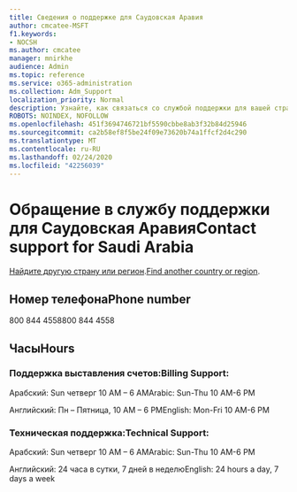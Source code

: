 ```yaml
---
title: Сведения о поддержке для Саудовская Аравия
author: cmcatee-MSFT
f1.keywords:
- NOCSH
ms.author: cmcatee
manager: mnirkhe
audience: Admin
ms.topic: reference
ms.service: o365-administration
ms.collection: Adm_Support
localization_priority: Normal
description: Узнайте, как связаться со службой поддержки для вашей страны или региона.
ROBOTS: NOINDEX, NOFOLLOW
ms.openlocfilehash: 451f3694746721bf5590cbbe8ab3f32b84d25946
ms.sourcegitcommit: ca2b58ef8f5be24f09e73620b74a1ffcf2d4c290
ms.translationtype: MT
ms.contentlocale: ru-RU
ms.lasthandoff: 02/24/2020
ms.locfileid: "42256039"
---
```

# <a name="contact-support-for-saudi-arabia"></a><span data-ttu-id="4f7f3-103">Обращение в службу поддержки для Саудовская Аравия</span><span class="sxs-lookup"><span data-stu-id="4f7f3-103">Contact support for Saudi Arabia</span></span>

<span data-ttu-id="4f7f3-104">[Найдите другую страну или регион](../contact-support-for-business-products.md).</span><span class="sxs-lookup"><span data-stu-id="4f7f3-104">[Find another country or region](../contact-support-for-business-products.md).</span></span>

## <a name="phone-number"></a><span data-ttu-id="4f7f3-105">Номер телефона</span><span class="sxs-lookup"><span data-stu-id="4f7f3-105">Phone number</span></span>
<span data-ttu-id="4f7f3-106">800 844 4558</span><span class="sxs-lookup"><span data-stu-id="4f7f3-106">800 844 4558</span></span>

## <a name="hours"></a><span data-ttu-id="4f7f3-107">Часы</span><span class="sxs-lookup"><span data-stu-id="4f7f3-107">Hours</span></span>
### <a name="billing-support"></a><span data-ttu-id="4f7f3-108">Поддержка выставления счетов:</span><span class="sxs-lookup"><span data-stu-id="4f7f3-108">Billing Support:</span></span>

<span data-ttu-id="4f7f3-109">Арабский: Sun четверг 10 AM – 6 AM</span><span class="sxs-lookup"><span data-stu-id="4f7f3-109">Arabic: Sun-Thu 10 AM-6 PM</span></span>

<span data-ttu-id="4f7f3-110">Английский: Пн – Пятница, 10 AM – 6 PM</span><span class="sxs-lookup"><span data-stu-id="4f7f3-110">English: Mon-Fri 10 AM-6 PM</span></span>

### <a name="technical-support"></a><span data-ttu-id="4f7f3-111">Техническая поддержка:</span><span class="sxs-lookup"><span data-stu-id="4f7f3-111">Technical Support:</span></span>

<span data-ttu-id="4f7f3-112">Арабский: Sun четверг 10 AM – 6 AM</span><span class="sxs-lookup"><span data-stu-id="4f7f3-112">Arabic: Sun-Thu 10 AM-6 PM</span></span>

<span data-ttu-id="4f7f3-113">Английский: 24 часа в сутки, 7 дней в неделю</span><span class="sxs-lookup"><span data-stu-id="4f7f3-113">English: 24 hours a day, 7 days a week</span></span>